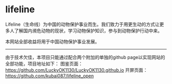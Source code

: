 # lifeline
Lifeline（生命线）为中国的动物保护事业而生。我们致力于用更生动的方式让更多人了解国内濒危动物的现状，学习动物保护知识，参与到动物保护行动中来。

本网站全部收益将用于中国动物保护事业发展。

---
由于技术欠佳，本项目只能通过配合两个附加的单独的github page以实现网站的全部功能，项目地址如下：
图鉴页面：https://github.com/LuckyOK1130/LuckyOK1130.github.io
开屏页面：https://github.com/kubai087/lifeline_open
